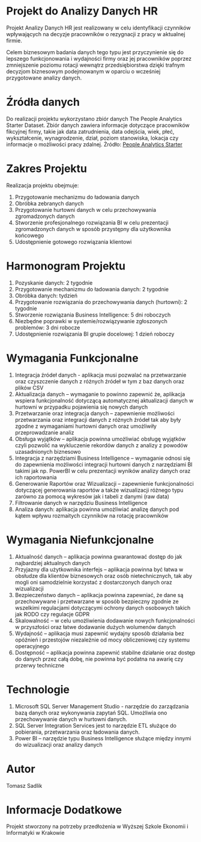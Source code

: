 # Projekt do Analizy Danych HR
Projekt Analizy Danych HR jest realizowany w celu identyfikacji czynników wpływających na decyzje pracowników o rezygnacji z pracy w aktualnej firmie.

Celem biznesowym badania danych tego typu jest przyczynienie się do lepszego funkcjonowania i wydajności firmy oraz jej pracowników poprzez zmniejszenie poziomu rotacji wewnątrz przedsiębiorstwa dzięki trafnym decyzjom biznesowym podejmowanym w oparciu o wcześniej przygotowane analizy danych.

# Źródła danych
Do realizacji projektu wykorzystano zbiór danych The People Analytics Starter Dataset. Zbiór danych zawiera informacje dotyczące pracowników fikcyjnej firmy, takie jak data zatrudnienia, data odejścia, wiek, płeć, wykształcenie, wynagrodzenie, dział, poziom stanowiska, lokacja czy informacje o możliwości pracy zdalnej.
Żródło: [People Analytics Starter]([https://www.linkedin.com/pulse/people-analytics-starter-free-dataset-steven-shoemaker/])

# Zakres Projektu
Realizacja projektu obejmuje:
1.	Przygotowanie mechanizmu do ładowania danych
2.	Obróbka zebranych danych
3.	Przygotowanie hurtowni danych w celu przechowywania zgromadzonych danych
4.	Stworzenie profesjonalnego rozwiązania BI w celu prezentacji zgromadzonych danych w sposób przystępny dla użytkownika końcowego
5.	Udostępnienie gotowego rozwiązania klientowi

# Harmonogram Projektu
1.	Pozyskanie danych: 2 tygodnie
2.	Przygotowanie mechanizmu do ładowania danych: 2 tygodnie
3.	Obróbka danych: tydzień
4.	Przygotowanie rozwiązania do przechowywania danych (hurtowni): 2 tygodnie
5.	Stworzenie rozwiązania Business Intelligence: 5 dni roboczych
6.	Niezbędne poprawki w systemie/rozwiązywanie zgłoszonych problemów: 3 dni robocze
7.	Udostępnienie rozwiązania BI grupie docelowej: 1 dzień roboczy

# Wymagania Funkcjonalne
1.	Integracja źródeł danych - aplikacja musi pozwalać na przetwarzanie oraz czyszczenie danych z różnych źródeł w tym z baz danych oraz plików CSV
2.	Aktualizacja danych – wymaganie to powinno zapewnić że, aplikacja wspiera funkcjonalność dotyczącą automatycznej aktualizacji danych w hurtowni w przypadku pojawienia się nowych danych
3.	Przetwarzanie oraz integracja danych – zapewnienie możliwości przetwarzania oraz integracji danych z różnych źródeł tak aby były zgodne z wymaganiami hurtowni danych oraz umożliwiły przeprowadzanie analiz
4.	Obsługa wyjątków – aplikacja powinna umożliwiać obsługę wyjątków czyli pozwolić na wykluczenie rekordów danych z analizy z powodów uzasadnionych biznesowo
5.	Integracja z narzędziami Business Intelligence – wymaganie odnosi się do zapewnienia możliwości integracji hurtowni danych z narzędziami BI takimi jak np. PowerBI w celu prezentacji wyników analizy danych oraz ich raportowania
6.	Generowanie Raportów oraz Wizualizacji – zapewnienie funkcjonalności dotyczącej generowania raportów a także wizualizacji różnego typu zarówno za pomocą wykresów jak i tabeli z danymi (raw data)
7.	Filtrowanie danych w narzędziu Business Intelligence
8.	Analiza danych: aplikacja powinna umożliwiać analizę danych pod kątem wpływu rozmaitych czynników na rotację pracowników

# Wymagania Niefunkcjonalne
1.	Aktualność danych – aplikacja powinna gwarantować dostęp do jak najbardziej aktualnych danych
2.	Przyjazny dla użytkownika interfejs – aplikacja powinna być łatwa w obsłudze dla klientów biznesowych oraz osób nietechnicznych, tak aby mogli oni samodzielnie korzystać z dostarczonych danych oraz wizualizacji
3.	Bezpieczeństwo danych – aplikacja powinna zapewniać, że dane są przechowywane i przetwarzane w sposób bezpieczny zgodnie ze wszelkimi regulacjami dotyczącymi ochrony danych osobowych takich jak RODO czy regulacje GDPR
4.	Skalowalność – w celu umożliwienia dodawanie nowych funkcjonalności w przyszłości oraz łatwe dodawanie dużych wolumenów danych
5.	Wydajność – aplikacja musi zapewnić wydajny sposób działania bez opóźnień i przestojów niezależnie od mocy obliczeniowej czy systemu operacyjnego
6.	Dostępność – aplikacja powinna zapewnić stabilne działanie oraz dostęp do danych przez całą dobę, nie powinna być podatna na awarię czy przerwy techniczne

# Technologie
1.	Microsoft SQL Server Management Studio - narzędzie do zarządzania bazą danych oraz wykonywania zapytań SQL. 
    Umożliwia ono przechowywanie danych w hurtowni danych.
3.	SQL Server Integration Services jest to narzędzie ETL służące do pobierania, przetwarzania oraz ładowania danych.
4.	Power BI – narzędzie typu Business Intelligence służące między innymi do wizualizacji oraz analizy danych

# Autor
Tomasz Sadlik

# Informacje Dodatkowe
Projekt stworzony na potrzeby przedłożenia w Wyższej Szkole Ekonomii i Informatyki w Krakowie
